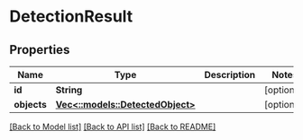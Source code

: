 # DetectionResult

## Properties

Name | Type | Description | Notes
------------ | ------------- | ------------- | -------------
**id** | **String** |  | [optional] 
**objects** | [**Vec<::models::DetectedObject>**](DetectedObject.md) |  | [optional] 

[[Back to Model list]](../README.md#documentation-for-models) [[Back to API list]](../README.md#documentation-for-api-endpoints) [[Back to README]](../README.md)


